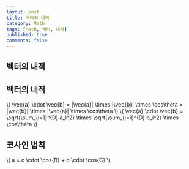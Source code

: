 ```yaml
---
layout: post
title: 벡터의 내적
category: Math
tags: [Math, 벡터, 내적]
published: true
comments: false
---
```


벡터의 내적
---

## 벡터의 내적
\\( \vec{a} \cdot \vec{b} = \|\vec{a}\| \times \|\vec{b}\| \times \cos\theta = \|\vec{b}\| \times \|\vec{a}\| \times \cos\theta \\)
\\( \vec{a} \cdot \vec{b} = \sqrt{\sum\_{i=1}^{D} a\_i^2} \times \sqrt{\sum\_{i=1}^{D} b\_i^2} \times \cos\theta \\)

## 코사인 법칙
\\( a = c \cdot \cos{B} + b \cdot \cos{C} \\)

